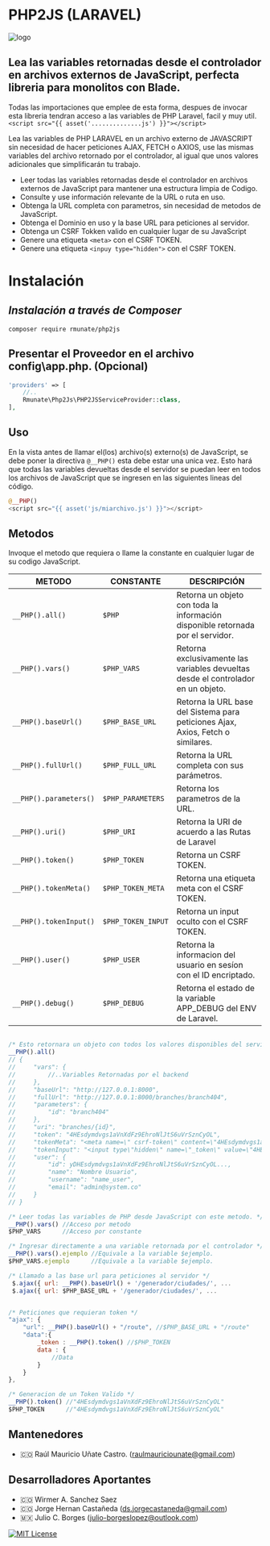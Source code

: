 # PHP2JS (LARAVEL) 

![logo](https://user-images.githubusercontent.com/91748598/236917119-68ae265f-56b4-433e-a0f4-4379c2e93e99.png)

## Lea las variables retornadas desde el controlador en archivos externos de JavaScript, perfecta libreria para monolitos con Blade.
Todas las importaciones que emplee de esta forma, despues de invocar esta libreria tendran acceso a las variables de PHP Laravel, facil y muy util.
`<script src="{{ asset('..............js') }}"></script>`

Lea las variables de PHP LARAVEL en un archivo externo de JAVASCRIPT sin necesidad de hacer peticiones AJAX, FETCH o AXIOS, use las mismas variables del archivo retornado por el controlador, al igual que unos valores adicionales que simplificarán tu trabajo.

- Leer todas las variables retornadas desde el controlador en archivos externos de JavaScript para mantener una estructura limpia de Codigo.
- Consulte y use información relevante de la URL o ruta en uso.
- Obtenga la URL completa con parametros, sin necesidad de metodos de JavaScript.
- Obtenga el Dominio en uso y la base URL para peticiones al servidor.
- Obtenga un CSRF Tokken valido en cualquier lugar de su JavaScript
- Genere una etiqueta `<meta>` con el CSRF TOKEN.
- Genere una etiqueta `<inpuy type="hidden">` con el CSRF TOKEN.


# Instalación
## _Instalación a través de Composer_

```console
composer require rmunate/php2js
```

## Presentar el Proveedor en el archivo config\app.php. (Opcional)

```php
'providers' => [
    //..
    Rmunate\Php2Js\PHP2JSServiceProvider::class,
],
```

## Uso
En la vista antes de llamar el(los) archivo(s) externo(s) de JavaScript, se debe poner la directiva `@__PHP()` esta debe estar una unica vez. Esto hará que todas las variables devueltas desde el servidor se puedan leer en todos los archivos de JavaScript que se ingresen en las siguientes lineas del código.


```php
@__PHP()
<script src="{{ asset('js/miarchivo.js') }}"></script>
```

## Metodos
Invoque el metodo que requiera o llame la constante en cualquier lugar de su codigo JavaScript.

| METODO | CONSTANTE | DESCRIPCIÓN |
| ------ | ------ | ------ |
| `__PHP().all()` | `$PHP` | Retorna un objeto con toda la información disponible retornada por el servidor. |
| `__PHP().vars()` | `$PHP_VARS` | Retorna exclusivamente las variables devueltas desde el controlador en un objeto. |
| `__PHP().baseUrl()` | `$PHP_BASE_URL` | Retorna la URL base del Sistema para peticiones Ajax, Axios, Fetch o similares. |
| `__PHP().fullUrl()` | `$PHP_FULL_URL` | Retorna la URL completa con sus parámetros. |
| `__PHP().parameters()` | `$PHP_PARAMETERS` | Retorna los parametros de la URL. |
| `__PHP().uri()` | `$PHP_URI` | Retorna la URI de acuerdo a las Rutas de Laravel |
| `__PHP().token()` | `$PHP_TOKEN` | Retorna un CSRF TOKEN. |
| `__PHP().tokenMeta()` | `$PHP_TOKEN_META` | Retorna una etiqueta meta con el CSRF TOKEN. |
| `__PHP().tokenInput()` | `$PHP_TOKEN_INPUT` | Retorna un input oculto con el CSRF TOKEN. |
| `__PHP().user()` | `$PHP_USER` | Retorna la informacion del usuario en sesíon con el ID encriptado. |
| `__PHP().debug()` | `$PHP_DEBUG` | Retorna el estado de la variable APP_DEBUG del ENV de Laravel. |

```javascript

/* Esto retornara un objeto con todos los valores disponibles del servidor. */
__PHP().all()
// {
//     "vars": {
//         //..Variables Retornadas por el backend
//     },
//     "baseUrl": "http://127.0.0.1:8000",
//     "fullUrl": "http://127.0.0.1:8000/branches/branch404",
//     "parameters": {
//         "id": "branch404"
//     },
//     "uri": "branches/{id}",
//     "token": "4HEsdymdvgs1aVnXdFz9EhroNlJtS6uVrSznCyOL",
//     "tokenMeta": "<meta name=\" csrf-token\" content=\"4HEsdymdvgs1aVnXdFz9EhroNlJtS6uVrSznCyOL\">",
//     "tokenInput": "<input type\"hidden\" name=\"_token\" value=\"4HEsdymdvgs1aVnXdFz9EhroNlJtS6uVrSznCyOL\"/>",
//     "user": {
//         "id": yDHEsdymdvgs1aVnXdFz9EhroNlJtS6uVrSznCyOL...,
//         "name": "Nombre Usuario",
//         "username": "name_user",
//         "email": "admin@system.co"
//     }
// }

/* Leer todas las variables de PHP desde JavaScript con este metodo. */
__PHP().vars() //Acceso por metodo
$PHP_VARS      //Acceso por constante

/* Ingresar directamente a una variable retornada por el controlador */
__PHP().vars().ejemplo //Equivale a la variable $ejemplo.
$PHP_VARS.ejemplo      //Equivale a la variable $ejemplo.

/* Llamado a las base url para peticiones al servidor */
 $.ajax({ url: __PHP().baseUrl() + '/generador/ciudades/', ...
 $.ajax({ url: $PHP_BASE_URL + '/generador/ciudades/', ...


/* Peticiones que requieran token */
"ajax": {
    "url": __PHP().baseUrl() + "/route", //$PHP_BASE_URL + "/route"
    "data":{
        _token : __PHP().token() //$PHP_TOKEN 
        data : {
            //Data
        }
    }
},

/* Generacion de un Token Valido */
__PHP().token() //"4HEsdymdvgs1aVnXdFz9EhroNlJtS6uVrSznCyOL"
$PHP_TOKEN      //"4HEsdymdvgs1aVnXdFz9EhroNlJtS6uVrSznCyOL"
```
## Mantenedores
- 🇨🇴 Raúl Mauricio Uñate Castro. (raulmauriciounate@gmail.com)

## Desarrolladores Aportantes
- 🇨🇴 Wirmer A. Sanchez Saez
- 🇨🇴 Jorge Hernan Castañeda (ds.jorgecastaneda@gmail.com)
- 🇲🇽 Julio C. Borges (julio-borgeslopez@outlook.com)


[![MIT License](https://img.shields.io/badge/License-MIT-green.svg)](https://choosealicense.com/licenses/mit/)
